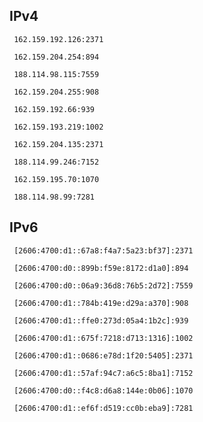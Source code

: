 ## IPv4
```
 162.159.192.126:2371
```
```
 162.159.204.254:894
```
```
 188.114.98.115:7559
```
```
 162.159.204.255:908
```
```
 162.159.192.66:939
```
```
 162.159.193.219:1002
```
```
 162.159.204.135:2371
```
```
 188.114.99.246:7152
```
```
 162.159.195.70:1070
```
```
 188.114.98.99:7281
```

## IPv6
```
 [2606:4700:d1::67a8:f4a7:5a23:bf37]:2371
```
```
 [2606:4700:d0::899b:f59e:8172:d1a0]:894
```
```
 [2606:4700:d0::06a9:36d8:76b5:2d72]:7559
```
```
 [2606:4700:d1::784b:419e:d29a:a370]:908
```
```
 [2606:4700:d1::ffe0:273d:05a4:1b2c]:939
```
```
 [2606:4700:d1::675f:7218:d713:1316]:1002
```
```
 [2606:4700:d1::0686:e78d:1f20:5405]:2371
```
```
 [2606:4700:d1::57af:94c7:a6c5:8ba1]:7152
```
```
 [2606:4700:d0::f4c8:d6a8:144e:0b06]:1070
```
```
 [2606:4700:d1::ef6f:d519:cc0b:eba9]:7281
```
